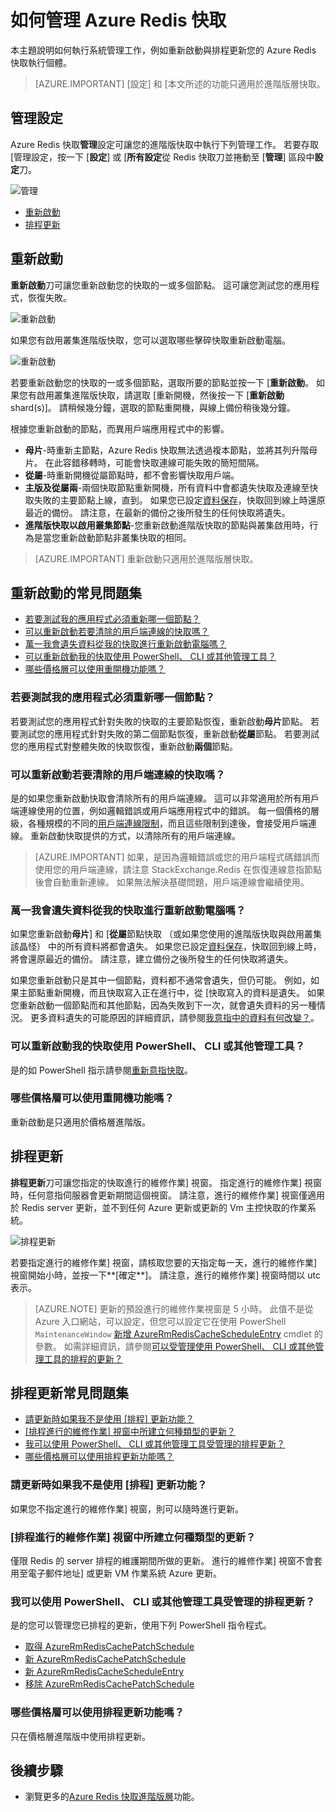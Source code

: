 <properties 
    pageTitle="如何管理 Azure Redis 快取 |Microsoft Azure"
    description="瞭解如何執行 Azure Redis 快取管理工作，例如重新啟動和排程的更新"
    services="redis-cache"
    documentationCenter="na"
    authors="steved0x"
    manager="douge"
    editor="tysonn" />
<tags 
    ms.service="cache"
    ms.devlang="na"
    ms.topic="article"
    ms.tgt_pltfrm="cache-redis"
    ms.workload="tbd"
    ms.date="09/27/2016"
    ms.author="sdanie" />

# <a name="how-to-administer-azure-redis-cache"></a>如何管理 Azure Redis 快取

本主題說明如何執行系統管理工作，例如重新啟動與排程更新您的 Azure Redis 快取執行個體。

>[AZURE.IMPORTANT] [設定] 和 [本文所述的功能只適用於進階版層快取。


## <a name="administration-settings"></a>管理設定

Azure Redis 快取**管理**設定可讓您的進階版快取中執行下列管理工作。 若要存取 [管理設定，按一下 [**設定**] 或 [**所有設定**從 Redis 快取刀並捲動至 [**管理**] 區段中**設定**刀。

![管理](./media/cache-administration/redis-cache-administration.png)

-   [重新啟動](#reboot)
-   [排程更新](#schedule-updates)

## <a name="reboot"></a>重新啟動

**重新啟動**刀可讓您重新啟動您的快取的一或多個節點。 這可讓您測試您的應用程式，恢復失敗。

![重新啟動](./media/cache-administration/redis-cache-reboot.png)

如果您有啟用叢集進階版快取，您可以選取哪些擊碎快取重新啟動電腦。

![重新啟動](./media/cache-administration/redis-cache-reboot-cluster.png)

若要重新啟動您的快取的一或多個節點，選取所要的節點並按一下 [**重新啟動**。 如果您有啟用叢集進階版快取，請選取 [重新開機，然後按一下 [**重新啟動**shard(s)]。 請稍候幾分鐘，選取的節點重開機，與線上備份稍後幾分鐘。

根據您重新啟動的節點，而異用戶端應用程式中的影響。

-   **母片**-時重新主節點，Azure Redis 快取無法透過複本節點，並將其列升階母片。 在此容錯移轉時，可能會快取連線可能失敗的簡短間隔。
-   **從屬**-時重新開機從屬節點時，都不會影響快取用戶端。
-   **主版及從屬兩**-兩個快取節點重新開機，所有資料中會都遺失快取及連線至快取失敗的主要節點上線，直到。 如果您已設定[資料保存](cache-how-to-premium-persistence.md)，快取回到線上時還原最近的備份。 請注意，在最新的備份之後所發生的任何快取將遺失。
-   **進階版快取以啟用叢集節點**-您重新啟動進階版快取的節點與叢集啟用時，行為是當您重新啟動節點非叢集快取的相同。


>[AZURE.IMPORTANT] 重新啟動只適用於進階版層快取。

## <a name="reboot-faq"></a>重新啟動的常見問題集

-   [若要測試我的應用程式必須重新哪一個節點？](#which-node-should-i-reboot-to-test-my-application)
-   [可以重新啟動若要清除的用戶端連線的快取嗎？](#can-i-reboot-the-cache-to-clear-client-connections)
-   [萬一我會遺失資料從我的快取進行重新啟動電腦嗎？](#will-i-lose-data-from-my-cache-if-i-do-a-reboot)
-   [可以重新啟動我的快取使用 PowerShell、 CLI 或其他管理工具？](#can-i-reboot-my-cache-using-powershell-cli-or-other-management-tools)
-   [哪些價格層可以使用重開機功能嗎？](#what-pricing-tiers-can-use-the-reboot-functionality)


### <a name="which-node-should-i-reboot-to-test-my-application"></a>若要測試我的應用程式必須重新哪一個節點？

若要測試您的應用程式針對失敗的快取的主要節點恢復，重新啟動**母片**節點。 若要測試您的應用程式針對失敗的第二個節點恢復，重新啟動**從屬**節點。 若要測試您的應用程式對整體失敗的快取恢復，重新啟動**兩個**節點。

### <a name="can-i-reboot-the-cache-to-clear-client-connections"></a>可以重新啟動若要清除的用戶端連線的快取嗎？

是的如果您重新啟動快取會清除所有的用戶端連線。 這可以非常適用於所有用戶端連線使用的位置，例如邏輯錯誤或用戶端應用程式中的錯誤。 每一個價格的層級，各種規模的不同的[用戶端連線限制](cache-configure.md#default-redis-server-configuration)，而且這些限制到達後，會接受用戶端連線。 重新啟動快取提供的方式，以清除所有的用戶端連線。

>[AZURE.IMPORTANT] 如果，是因為邏輯錯誤或您的用戶端程式碼錯誤而使用您的用戶端連線，請注意 StackExchange.Redis 在恢復連線意指節點後會自動重新連線。 如果無法解決基礎問題，用戶端連線會繼續使用。

### <a name="will-i-lose-data-from-my-cache-if-i-do-a-reboot"></a>萬一我會遺失資料從我的快取進行重新啟動電腦嗎？

如果您重新啟動**母片**] 和 [**從屬**節點快取 （或如果您使用的進階版快取與啟用叢集該晶怪） 中的所有資料將都會遺失。 如果您已設定[資料保存](cache-how-to-premium-persistence.md)，快取回到線上時，將會還原最近的備份。 請注意，建立備份之後所發生的任何快取將遺失。

如果您重新啟動只是其中一個節點，資料都不通常會遺失，但仍可能。 例如，如果主節點重新開機，而且快取寫入正在進行中，從 [快取寫入的資料是遺失。 如果您重新啟動一個節點而和其他節點，因為失敗到下一次，就會遺失資料的另一種情況。 更多資料遺失的可能原因的詳細資訊，請參閱[我意指中的資料有何改變？](https://gist.github.com/JonCole/b6354d92a2d51c141490f10142884ea4#file-whathappenedtomydatainredis-md)。

### <a name="can-i-reboot-my-cache-using-powershell-cli-or-other-management-tools"></a>可以重新啟動我的快取使用 PowerShell、 CLI 或其他管理工具？

是的如 PowerShell 指示請參閱[重新意指快取](cache-howto-manage-redis-cache-powershell.md#to-reboot-a-redis-cache)。

### <a name="what-pricing-tiers-can-use-the-reboot-functionality"></a>哪些價格層可以使用重開機功能嗎？

重新啟動是只適用於價格層進階版。

## <a name="schedule-updates"></a>排程更新

**排程更新**刀可讓您指定的快取進行的維修作業] 視窗。 指定進行的維修作業] 視窗時，任何意指伺服器會更新期間這個視窗。 請注意，進行的維修作業] 視窗僅適用於 Redis server 更新，並不到任何 Azure 更新或更新的 Vm 主控快取的作業系統。

![排程更新](./media/cache-administration/redis-schedule-updates.png)

若要指定進行的維修作業] 視窗，請核取您要的天指定每一天，進行的維修作業] 視窗開始小時，並按一下**[確定**]。 請注意，進行的維修作業] 視窗時間以 utc 表示。 

>[AZURE.NOTE] 更新的預設進行的維修作業視窗是 5 小時。 此值不是從 Azure 入口網站，可以設定，但您可以設定它在使用 PowerShell `MaintenanceWindow` [新增 AzureRmRedisCacheScheduleEntry](https://msdn.microsoft.com/library/azure/mt763833.aspx) cmdlet 的參數。 如需詳細資訊，請參閱[可以受管理使用 PowerShell、 CLI 或其他管理工具的排程的更新？](#can-i-managed-scheduled-updates-using-powershell-cli-or-other-management-tools)

## <a name="schedule-updates-faq"></a>排程更新常見問題集

-   [請更新時如果我不是使用 [排程] 更新功能？](#when-do-updates-occur-if-i-dont-use-the-schedule-updates-feature)
-   [[排程進行的維修作業] 視窗中所建立何種類型的更新？](#what-type-of-updates-are-made-during-the-scheduled-maintenance-window)
-   [我可以使用 PowerShell、 CLI 或其他管理工具受管理的排程更新？](#can-i-managed-scheduled-updates-using-powershell-cli-or-other-management-tools)
-   [哪些價格層可以使用排程更新功能嗎？](#what-pricing-tiers-can-use-the-schedule-updates-functionality)

### <a name="when-do-updates-occur-if-i-dont-use-the-schedule-updates-feature"></a>請更新時如果我不是使用 [排程] 更新功能？

如果您不指定進行的維修作業] 視窗，則可以隨時進行更新。

### <a name="what-type-of-updates-are-made-during-the-scheduled-maintenance-window"></a>[排程進行的維修作業] 視窗中所建立何種類型的更新？

僅限 Redis 的 server 排程的維護期間所做的更新。 進行的維修作業] 視窗不會套用至電子郵件地址] 或更新 VM 作業系統 Azure 更新。

### <a name="can-i-managed-scheduled-updates-using-powershell-cli-or-other-management-tools"></a>我可以使用 PowerShell、 CLI 或其他管理工具受管理的排程更新？

是的您可以管理您已排程的更新，使用下列 PowerShell 指令程式。

-   [取得 AzureRmRedisCachePatchSchedule](https://msdn.microsoft.com/library/azure/mt763835.aspx)
-   [新 AzureRmRedisCachePatchSchedule](https://msdn.microsoft.com/library/azure/mt763834.aspx)
-   [新 AzureRmRedisCacheScheduleEntry](https://msdn.microsoft.com/library/azure/mt763833.aspx)
-   [移除 AzureRmRedisCachePatchSchedule](https://msdn.microsoft.com/library/azure/mt763837.aspx)

### <a name="what-pricing-tiers-can-use-the-schedule-updates-functionality"></a>哪些價格層可以使用排程更新功能嗎？

只在價格層進階版中使用排程更新。

## <a name="next-steps"></a>後續步驟

-   瀏覽更多的[Azure Redis 快取進階版層](cache-premium-tier-intro.md)功能。





